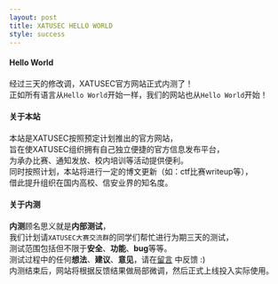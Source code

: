 ```yaml
---
layout: post
title: XATUSEC HELLO WORLD
style: success
---
```


#### Hello World
经过三天的修改调，XATUSEC官方网站正式内测了！   
正如所有语言从```Hello World```开始一样，我们的网站也从```Hello World```开始！   

#### 关于本站
本站是XATUSEC按照预定计划推出的官方网站，   
旨在使XATUSEC组织拥有自己独立便捷的官方信息发布平台，  
为承办比赛、通知发放、校内培训等活动提供便利。   
同时按照计划，本站将进行一定的博文更新（如：ctf比赛writeup等），   
借此提升组织在国内高校、信安业界的知名度。

#### 关于内测
**内测**顾名思义就是**内部测试**，   
我们计划请`XATUSEC大赛交流群`的同学们帮忙进行为期三天的测试，   
测试范围包括但不限于**安全**、**功能**、**bug**等等。   
测试过程中的任何**想法**、**建议**、**意见**，请在[留言](http://www.xatusec.org/comment/) 中反馈 :)   
内测结束后，网站将根据反馈结果做局部微调，然后正式上线投入实际使用。